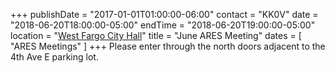 +++
publishDate = "2017-01-01T01:00:00-06:00"
contact = "KK0V"
date = "2018-06-20T18:00:00-05:00"
endTime = "2018-06-20T19:00:00-05:00"
location = "[West Fargo City Hall](/places/west-fargo-city-hall/)"
title = "June ARES Meeting"
dates = [ "ARES Meetings" ]
+++
Please enter through the north
doors adjacent to the 4th Ave E parking lot.
